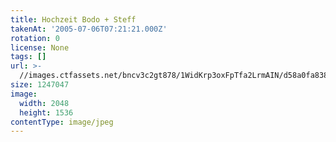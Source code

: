 ```yaml
---
title: Hochzeit Bodo + Steff
takenAt: '2005-07-06T07:21:21.000Z'
rotation: 0
license: None
tags: []
url: >-
  //images.ctfassets.net/bncv3c2gt878/1WidKrp3oxFpTfa2LrmAIN/d58a0fa838112dde342845295b13005c/hochzeit-bodo--steff_4559740589_o
size: 1247047
image:
  width: 2048
  height: 1536
contentType: image/jpeg
---
```


